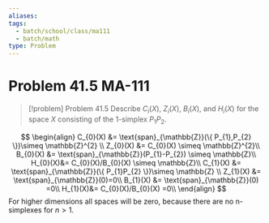 ```yaml
---
aliases: 
tags:
  - batch/school/class/ma111
  - batch/math
type: Problem
---
```

# Problem 41.5 MA-111

> [!problem] Problem 41.5
> Describe $C_{i}(X)$, $Z_{i}(X)$, $B_{i}(X)$, and $H_{i}(X)$ for the space $X$ consisting of the 1-simplex $P_{1}P_{2}$.

$$
\begin{align}
C_{0}(X) &= \text{span}_{\mathbb{Z}}(\{ P_{1},P_{2} \})\simeq \mathbb{Z}^{2} \\
Z_{0}(X) &= C_{0}(X) \simeq \mathbb{Z}^{2}\\
B_{0}(X) &= \text{span}_{\mathbb{Z}}(P_{1}-P_{2}) \simeq \mathbb{Z}\\
H_{0}(X)&= C_{0}(X)/B_{0}(X) \simeq \mathbb{Z}\\
C_{1}(X) &= \text{span}_{\mathbb{Z}}(\{ P_{1}P_{2} \})\simeq \mathbb{Z} \\
Z_{1}(X) &= \text{span}_{\mathbb{Z}}(0)=0\\
B_{1}(X) &= \text{span}_{\mathbb{Z}}(0) =0\\
H_{1}(X)&= C_{0}(X)/B_{0}(X) =0\\
\end{align}
$$
For higher dimensions all spaces will be zero, because there are no n-simplexes for $n>1$.
